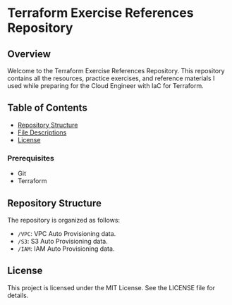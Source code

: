 # Terraform Exercise References Repository
## Overview
Welcome to the Terraform Exercise References Repository. This repository contains all the resources, practice exercises, and reference materials I used while preparing for the Cloud Engineer with IaC for Terraform.
## Table of Contents
- [Repository Structure](#repository-structure)
- [File Descriptions](#file-descriptions)
- [License](#license)
### Prerequisites
- Git
- Terraform
## Repository Structure
The repository is organized as follows:
- `/VPC`: VPC Auto Provisioning data.
- `/S3`: S3 Auto Provisioning data.
- `/IAM`: IAM Auto Provisioning data.

## License
This project is licensed under the MIT License. See the LICENSE file for details.